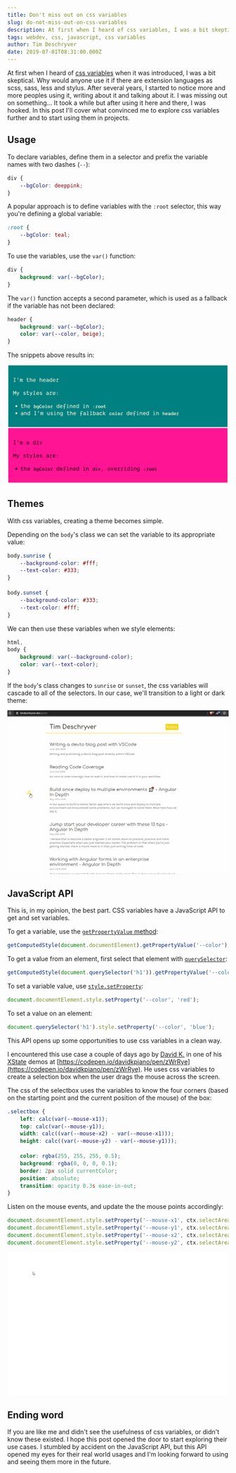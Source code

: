```yaml
---
title: Don't miss out on css variables
slug: do-not-miss-out-on-css-variables
description: At first when I heard of css variables, I was a bit skeptical. Why would anyone use it if there are extension languages as scss, sass, less and stylus. After several years, I stated to notice more and more peoples using it, writing about it and talking about it. I was missing out on something... After a while of using it, I was hooked.
tags: webdev, css, javascript, css variables
author: Tim Deschryver
date: 2019-07-01T08:31:00.000Z
---
```


At first when I heard of [css variables](https://www.w3.org/TR/css-variables/) when it was introduced, I was a bit skeptical. Why would anyone use it if there are extension languages as scss, sass, less and stylus. After several years, I started to notice more and more peoples using it, writing about it and talking about it. I was missing out on something... It took a while but after using it here and there, I was hooked. In this post I'll cover what convinced me to explore css variables further and to start using them in projects.

## Usage

To declare variables, define them in a selector and prefix the variable names with two dashes (`--`):

```css
div {
	--bgColor: deeppink;
}
```

A popular approach is to define variables with the `:root` selector, this way you're defining a global variable:

```css
:root {
	--bgColor: teal;
}
```

To use the variables, use the `var()` function:

```css
div {
	background: var(--bgColor);
}
```

The `var()` function accepts a second parameter, which is used as a fallback if the variable has not been declared:

```css
header {
	background: var(--bgColor);
	color: var(--color, beige);
}
```

The snippets above results in:

![Image showing the results of the code snippets](./images/0.png)

## Themes

With css variables, creating a theme becomes simple.

Depending on the `body`'s class we can set the variable to its appropriate value:

```css
body.sunrise {
	--background-color: #fff;
	--text-color: #333;
}

body.sunset {
	--background-color: #333;
	--text-color: #fff;
}
```

We can then use these variables when we style elements:

```css
html,
body {
	background: var(--background-color);
	color: var(--text-color);
}
```

If the `body`'s class changes to `sunrise` or `sunset`, the css variables will cascade to all of the selectors.
In our case, we'll transition to a light or dark theme:

![GIF showing a dark and light theme](./images/1.gif)

## JavaScript API

This is, in my opinion, the best part. CSS variables have a JavaScript API to get and set variables.

To get a variable, use the [`getPropertyValue` method](https://developer.mozilla.org/en-US/docs/Web/API/CSSStyleDeclaration/getPropertyValue):

```js
getComputedStyle(document.documentElement).getPropertyValue('--color');
```

To get a value from an element, first select that element with [`querySelector`](https://developer.mozilla.org/en-US/docs/Web/API/Document/querySelector):

```js
getComputedStyle(document.querySelector('h1')).getPropertyValue('--color');
```

To set a variable value, use [`style.setProperty`](https://developer.mozilla.org/en-US/docs/Web/API/CSSStyleDeclaration/setProperty):

```js
document.documentElement.style.setProperty('--color', 'red');
```

To set a value on an element:

```js
document.querySelector('h1').style.setProperty('--color', 'blue');
```

This API opens up some opportunities to use css variables in a clean way.

I encountered this use case a couple of days ago by [David K.](https://twitter.com/DavidKPiano) in one of his [XState](https://xstate.js.org) demos at [https://codepen.io/davidkpiano/pen/zWrRye](https://codepen.io/davidkpiano/pen/zWrRye). He uses css variables to create a selection box when the user drags the mouse across the screen.

The css of the selectbox uses the variables to know the four corners (based on the starting point and the current position of the mouse) of the box:

```css
.selectbox {
	left: calc(var(--mouse-x1));
	top: calc(var(--mouse-y1));
	width: calc((var(--mouse-x2) - var(--mouse-x1)));
	height: calc((var(--mouse-y2) - var(--mouse-y1)));

	color: rgba(255, 255, 255, 0.5);
	background: rgba(0, 0, 0, 0.1);
	border: 2px solid currentColor;
	position: absolute;
	transition: opacity 0.3s ease-in-out;
}
```

Listen on the mouse events, and update the the mouse points accordingly:

```js
document.documentElement.style.setProperty('--mouse-x1', ctx.selectArea.x1 + 'px');
document.documentElement.style.setProperty('--mouse-y1', ctx.selectArea.y1 + 'px');
document.documentElement.style.setProperty('--mouse-x2', ctx.selectArea.x2 + 'px');
document.documentElement.style.setProperty('--mouse-y2', ctx.selectArea.y2 + 'px');
```

![GIF showing a drag panel](./images/2.gif)

## Ending word

If you are like me and didn't see the usefulness of css variables, or didn't know these existed.
I hope this post opened the door to start exploring their use cases.
I stumbled by accident on the JavaScript API, but this API opened my eyes for their real world usages and I'm looking forward to using and seeing them more in the future.
